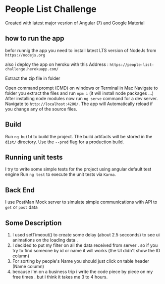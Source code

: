# People List Challenge
Created with latest major vesrion of Angular (7) and Google Material

## how to run the app
befor runnig the app you need to install latest LTS version of NodeJs from `https://nodejs.org`

also i deploy the app on heroku with this Address : `https://people-list-challenge.herokuapp.com/`

Extract the zip file in folder

Open command prompt (CMD) on windows or Terminal in Mac
Navigate to folder you extract the files and run `npm i` (it will install node packages ...)
After installing node modules now run `ng serve` command for a dev server. Navigate to `http://localhost:4200/`. The app will Automatically reload if you change any of the source files.

## Build

Run `ng build` to build the project. The build artifacts will be stored in the `dist/` directory. Use the `--prod` flag for a production build.

## Running unit tests

I try to write some simple tests for the project using angular default test engine
Run `ng test` to execute the unit tests via `Karma`.

## Back End

I use PostMan Mock server to simulate simple communications with API to `get` or `post` data

## Some Description

1. I used setTimeout() to create some delay (about 2.5 secconds) to see ui animations on the loading data . 
2. I decided to put my filter on all the data received from server .
                so if you try to find someone by id or name it will works
                (the UI didn't show the ID column)
3. For sorting by people's Name you should just click on table header (Name column)
4. because i'm on a business trip i write the code piece by piece on my free times . but i think it takes me 3 to 4 hours.